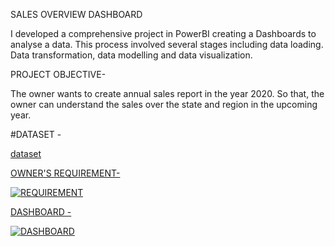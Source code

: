 SALES OVERVIEW DASHBOARD

I developed a comprehensive project in PowerBI creating a Dashboards to analyse a data. This process involved several stages including data loading. Data transformation, data modelling and data visualization.
         
PROJECT OBJECTIVE-

The owner wants to create annual sales report in the year 2020. So that, the owner can understand the sales over the state and region in the upcoming year.

#DATASET -

<a href= "https://github.com/ROHINIWATILE/PowerBi-Project/blob/main/mini_project_dataset.xlsx">dataset

OWNER'S REQUIREMENT-

![REQUIREMENT](https://github.com/user-attachments/assets/b47c0b33-56f7-42d5-a53f-e9a5cd538ceb)


DASHBOARD -

![DASHBOARD](https://github.com/user-attachments/assets/82d22fd5-37fb-42f8-97ae-dcf7a9e90b1a)

